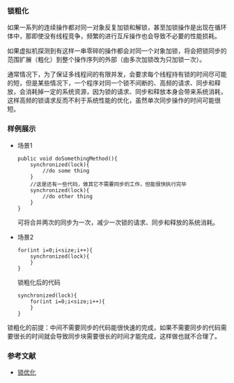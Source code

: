 ### 锁粗化

如果一系列的连续操作都对同一对象反复加锁和解锁，甚至加锁操作是出现在循环体中，那即使没有线程竞争，频繁的进行互斥操作也会导致不必要的性能损耗。

如果虚拟机探测到有这样一串零碎的操作都会对同一个对象加锁，将会把锁同步的范围扩展（粗化）到整个操作序列的外部（由多次加锁改为只加锁一次）。

通常情况下，为了保证多线程间的有限并发，会要求每个线程持有锁的时间尽可能的短，但是某些情况下，一个程序对同一个锁不间断的、高频的请求、同步和释放，会消耗掉一定的系统资源，因为锁的请求、同步和释放本身会带来系统消耗，这样高频的锁请求反而不利于系统性能的优化，虽然单次同步操作的时间可能很短。

### 样例展示

- 场景1

  ```
  public void doSomethingMethod(){
      synchronized(lock){
          //do some thing
      }
      //这是还有一些代码，做其它不需要同步的工作，但能很快执行完毕
      synchronized(lock){
          //do other thing
      }
  }
  ```

  可将合并两次的同步为一次，减少一次锁的请求、同步和释放的系统消耗。

- 场景2

  ```
  for(int i=0;i<size;i++){
      synchronized(lock){
      }
  }
  ```

  锁粗化后的代码

  ```
  synchronized(lock){
      for(int i=0;i<size;i++){
      }
  }
  ```

  

锁粗化的前提：中间不需要同步的代码能很快速的完成，如果不需要同步的代码需要很长的时间就会导致同步块需要很长的时间才能完成，这样做也就不合理了。



### 参考文献

- [锁优化](https://houbb.github.io/2018/10/08/jvm-30-lock-optimize#%E9%94%81%E4%BC%98%E5%8C%96)